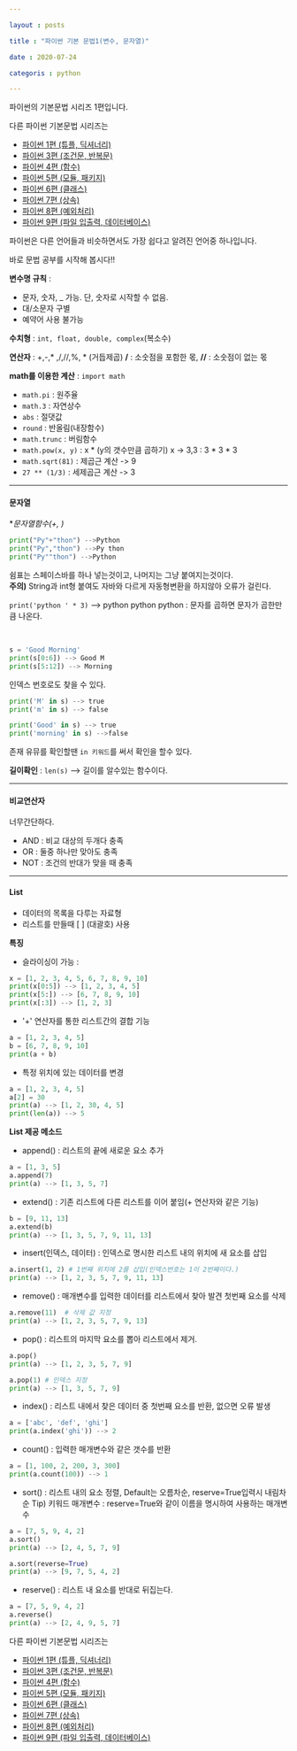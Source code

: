 ```yaml
---

layout : posts

title : "파이썬 기본 문법1(변수, 문자열)"

date : 2020-07-24

categoris : python

---
```


파이썬의 기본문법 시리즈 1편입니다.

다른 파이썬 기본문법 시리즈는
- [파이썬 1편 (튜플, 딕셔너리)](https://pkt369.github.io/pythonBasic2/)
- [파이썬 3편 (조건문, 반복문)](https://pkt369.github.io/pythonBasic3/)
- [파이썬 4편 (함수)](https://pkt369.github.io/pythonBasic4/)
- [파이썬 5편 (모듈, 패키지)](https://pkt369.github.io/pythonBasic5/)
- [파이썬 6편 (클래스)](https://pkt369.github.io/pythonBasic6/)
- [파이썬 7편 (상속)](https://pkt369.github.io/pythonBasic7/)
- [파이썬 8편 (예외처리)](https://pkt369.github.io/pythonBasic8/)
- [파이썬 9편 (파일 입출력, 데이터베이스)](https://pkt369.github.io/pythonBasic9/)

파이썬은 다른 언어들과 비슷하면서도 가장 쉽다고 알려진 언어중 하나입니다.

바로 문법 공부를 시작해 봅시다!!

**변수명 규칙** :
- 문자, 숫자, _ 가능. 단, 숫자로 시작할 수 없음.
- 대/소문자 구별
- 예약어 사용 불가능

**수치형** : `int, float, double, complex`(복소수)

**연산자** : +,-,* ,/,//,%, * (거듭제곱)
**/** : 소숫점을 포함한 몫, **//** : 소숫점이 없는 몫

**math를 이용한 계산** : `import math`
- `math.pi` : 원주율
- `math.3`  : 자연상수
- `abs`     : 절댓값
- `round` : 반올림(내장함수)
- `math.trunc` : 버림함수
- `math.pow(x, y)` : x * (y의 갯수만큼 곱하기) x -> 3,3 : 3 * 3 * 3
- `math.sqrt(81)` : 제곱근 계산 -> 9
- `27 ** (1/3)` : 세제곱근 계산 -> 3

<hr>

<h4>문자열</h4>

**문자열함수(+, *)**
```python
print("Py"+"thon") -->Python
print("Py","thon") -->Py thon
print("Py""thon") -->Python
```

쉼표는 스페이스바를 하나 넣는것이고, 나머지는 그냥 붙여지는것이다.  
**주의)** String과 int형 붙여도 자바와 다르게 자동형변환을 하지않아 오류가 걸린다.

`print('python ' * 3)` --> python python python : 문자를 곱하면 문자가 곱한만큼 나온다.

<br>

```python
s = 'Good Morning'
print(s[0:6]) --> Good M
print(s[5:12]) --> Morning
```
인덱스 번호로도 찾을 수 있다.

```python
print('M' in s) --> true
print('m' in s) --> false

print('Good' in s) --> true
print('morning' in s) -->false
```

존재 유뮤를 확인할땐 `in 키워드`를 써서 확인을 할수 있다.

**길이확인** : `len(s)` --> 길이를 알수있는 함수이다.

<hr>

<h4>비교연산자</h4>

너무간단하다.
 - AND : 비교 대상의 두개다 충족
 - OR : 둘중 하나만 맞아도 충족
 - NOT : 조건의 반대가 맞을 때 충족

<hr>

<h4>List</h4>

- 데이터의 목록을 다루는 자료형
- 리스트를 만들때 [ ] (대괄호) 사용

**특징**
 - 슬라이싱이 가능 :
 ```python
 x = [1, 2, 3, 4, 5, 6, 7, 8, 9, 10]
 print(x[0:5]) --> [1, 2, 3, 4, 5]
 print(x[5:]) --> [6, 7, 8, 9, 10]
 print(x[:3]) --> [1, 2, 3]
 ```

- '+' 연산자를 통한 리스트간의 결합 기능
```python
a = [1, 2, 3, 4, 5]
b = [6, 7, 8, 9, 10]
print(a + b)
```
- 특정 위치에 있는 데이터를 변경
 ```python
a = [1, 2, 3, 4, 5]
a[2] = 30
print(a) --> [1, 2, 30, 4, 5]
print(len(a)) --> 5
 ```

**List 제공 메소드**
- append() : 리스트의 끝에 새로운 요소 추가
```Python
a = [1, 3, 5]
a.append(7)
print(a) --> [1, 3, 5, 7]
```

- extend() : 기존 리스트에 다른 리스트를 이어 붙임(+ 연산자와 같은 기능)
```python
b = [9, 11, 13]
a.extend(b)
print(a) --> [1, 3, 5, 7, 9, 11, 13]
```

- insert(인덱스, 데이터) : 인덱스로 명시한 리스트 내의 위치에 새 요소를 삽입
```python
a.insert(1, 2) # 1번째 위치에 2를 삽입(인덱스번호는 1이 2번째이다.)
print(a) --> [1, 2, 3, 5, 7, 9, 11, 13]
```

- remove() : 매개변수를 입력한 데이터를 리스트에서 찾아 발견 첫번째 요소를 삭제
```python
a.remove(11)  # 삭제 값 지정
print(a) --> [1, 2, 3, 5, 7, 9, 13]
```

- pop() : 리스트의 마지막 요소를 뽑아 리스트에서 제거.
```python
a.pop()
print(a) --> [1, 2, 3, 5, 7, 9]

a.pop(1) # 인덱스 지정
print(a) --> [1, 3, 5, 7, 9]
```

- index() : 리스트 내에서 찾은 데이터 중 첫번째 요소를 반환, 없으면 오류 발생
```python
a = ['abc', 'def', 'ghi']
print(a.index('ghi')) --> 2
```

- count() : 입력한 매개변수와 같은 갯수를 반환
```Python
a = [1, 100, 2, 200, 3, 300]
print(a.count(100)) --> 1
```

- sort() : 리스트 내의 요소 정렬, Default는 오름차순, reserve=True입력시 내림차순
Tip) 키워드 매개변수 : reserve=True와 같이 이름을 명시하여 사용하는 매개변수
```Python
a = [7, 5, 9, 4, 2]
a.sort()
print(a) --> [2, 4, 5, 7, 9]

a.sort(reverse=True)
print(a) --> [9, 7, 5, 4, 2]
```

- reserve() : 리스트 내 요소를 반대로 뒤집는다.
```Python
a = [7, 5, 9, 4, 2]
a.reverse()
print(a) --> [2, 4, 9, 5, 7]
```

다른 파이썬 기본문법 시리즈는
- [파이썬 1편 (튜플, 딕셔너리)](https://pkt369.github.io/pythonBasic2/)
- [파이썬 3편 (조건문, 반복문)](https://pkt369.github.io/pythonBasic3/)
- [파이썬 4편 (함수)](https://pkt369.github.io/pythonBasic4/)
- [파이썬 5편 (모듈, 패키지)](https://pkt369.github.io/pythonBasic5/)
- [파이썬 6편 (클래스)](https://pkt369.github.io/pythonBasic6/)
- [파이썬 7편 (상속)](https://pkt369.github.io/pythonBasic7/)
- [파이썬 8편 (예외처리)](https://pkt369.github.io/pythonBasic8/)
- [파이썬 9편 (파일 입출력, 데이터베이스)](https://pkt369.github.io/pythonBasic9/)
